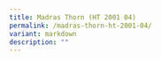 ```yaml
---
title: Madras Thorn (HT 2001 04)
permalink: /madras-thorn-ht-2001-04/
variant: markdown
description: ""
---
```

